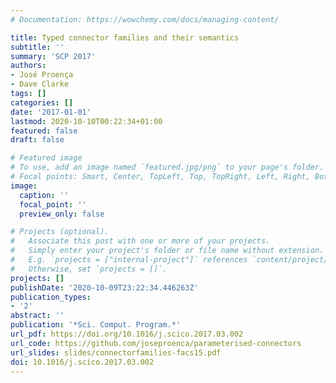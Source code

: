 ```yaml
---
# Documentation: https://wowchemy.com/docs/managing-content/

title: Typed connector families and their semantics
subtitle: ''
summary: 'SCP 2017'
authors:
- José Proença
- Dave Clarke
tags: []
categories: []
date: '2017-01-01'
lastmod: 2020-10-10T00:22:34+01:00
featured: false
draft: false

# Featured image
# To use, add an image named `featured.jpg/png` to your page's folder.
# Focal points: Smart, Center, TopLeft, Top, TopRight, Left, Right, BottomLeft, Bottom, BottomRight.
image:
  caption: ''
  focal_point: ''
  preview_only: false

# Projects (optional).
#   Associate this post with one or more of your projects.
#   Simply enter your project's folder or file name without extension.
#   E.g. `projects = ["internal-project"]` references `content/project/deep-learning/index.md`.
#   Otherwise, set `projects = []`.
projects: []
publishDate: '2020-10-09T23:22:34.446263Z'
publication_types:
- '2'
abstract: ''
publication: '*Sci. Comput. Program.*'
url_pdf: https://doi.org/10.1016/j.scico.2017.03.002
url_code: https://github.com/joseproenca/parameterised-connectors 
url_slides: slides/connectorfamilies-facs15.pdf
doi: 10.1016/j.scico.2017.03.002
---
```

